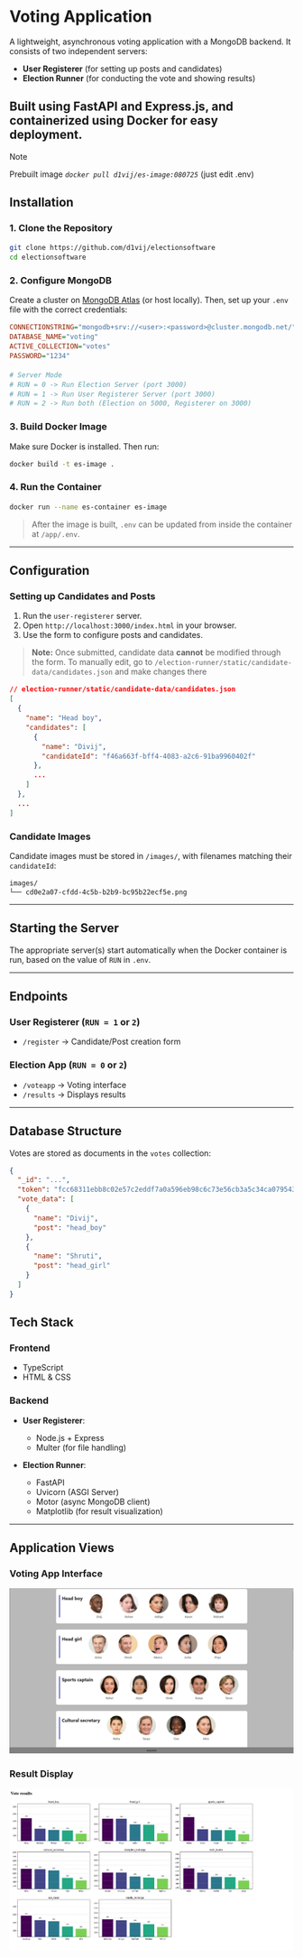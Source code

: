 # Voting Application

A lightweight, asynchronous voting application with a MongoDB backend. It consists of two independent servers:  
- **User Registerer** (for setting up posts and candidates)  
- **Election Runner** (for conducting the vote and showing results)  

Built using FastAPI and Express.js, and containerized using Docker for easy deployment.
---

> [!NOTE]
> Prebuilt image _`docker pull d1vij/es-image:080725`_ (just edit .env)

## Installation

### 1. Clone the Repository
```sh
git clone https://github.com/d1vij/electionsoftware
cd electionsoftware
````

### 2. Configure MongoDB

Create a cluster on [MongoDB Atlas](https://cloud.mongodb.com) (or host locally).
Then, set up your `.env` file with the correct credentials:

```ini
CONNECTIONSTRING="mongodb+srv://<user>:<password>@cluster.mongodb.net/"
DATABASE_NAME="voting"
ACTIVE_COLLECTION="votes"
PASSWORD="1234"

# Server Mode
# RUN = 0 -> Run Election Server (port 3000)
# RUN = 1 -> Run User Registerer Server (port 3000)
# RUN = 2 -> Run both (Election on 5000, Registerer on 3000)
```

### 3. Build Docker Image

Make sure Docker is installed. Then run:

```sh
docker build -t es-image .
```

### 4. Run the Container

```sh
docker run --name es-container es-image
```

> After the image is built, `.env` can be updated from inside the container at `/app/.env`.

---

## Configuration
### Setting up Candidates and Posts

1. Run the `user-registerer` server.
2. Open `http://localhost:3000/index.html` in your browser.
3. Use the form to configure posts and candidates.

> **Note:** Once submitted, candidate data **cannot** be modified through the form. To manually edit, go to `/election-runner/static/candidate-data/candidates.json` and make changes there

```json
// election-runner/static/candidate-data/candidates.json
[
  {
    "name": "Head boy",
    "candidates": [
      {
        "name": "Divij",
        "candidateId": "f46a663f-bff4-4083-a2c6-91ba9960402f"
      },
      ...
    ]
  },
  ...
]
```

### Candidate Images

Candidate images must be stored in `/images/`, with filenames matching their `candidateId`:

```
images/
└── cd0e2a07-cfdd-4c5b-b2b9-bc95b22ecf5e.png
```

---

## Starting the Server

The appropriate server(s) start automatically when the Docker container is run, based on the value of `RUN` in `.env`.

---

## Endpoints

### User Registerer (`RUN = 1` or `2`)

* `/register` → Candidate/Post creation form

### Election App (`RUN = 0` or `2`)

* `/voteapp` → Voting interface
* `/results` → Displays results

---

## Database Structure

Votes are stored as documents in the `votes` collection:

```json
{
  "_id": "...",
  "token": "fcc68311ebb8c02e57c2eddf7a0a596eb98c6c73e56cb3a5c34ca079543ef221",
  "vote_data": [
    {
      "name": "Divij",
      "post": "head_boy"
    },
    {
      "name": "Shruti",
      "post": "head_girl"
    }
  ]
}
```
## Tech Stack

### Frontend

* TypeScript
* HTML & CSS

### Backend

* **User Registerer**:

  * Node.js + Express
  * Multer (for file handling)

* **Election Runner**:

  * FastAPI
  * Uvicorn (ASGI Server)
  * Motor (async MongoDB client)
  * Matplotlib (for result visualization)

---

## Application Views

### Voting App Interface

![Voting App](voteapp.png)

### Result Display

![Results](results.png)

